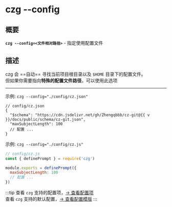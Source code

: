 # czg --config

## 概要

**`czg --config=<文件相对路径>`** - 指定使用配置文件

## 描述

czg 会 ==自动== 寻找当前项目根目录以及 `$HOME` 目录下的配置文件。<br>
但如果你需要指向**特殊的配置文件路径**，可以使用此选项

---

示例: `czg --config="./config/cz.json"`

<script setup>
import { useData } from 'vitepress'

const { site } = useData()
const v = site.value.themeConfig.nav?.[4]?.text.slice(1)
</script>

```json-vue
// config/cz.json
{
  "$schema": "https://cdn.jsdelivr.net/gh/Zhengqbbb/cz-git@{{ v }}/docs/public/schema/cz-git.json",
  "maxSubjectLength": 100
  // 配置 ...
}
```

示例: `czg --config="./config/cz.js"`

```js
// config/cz.js
const { definePrompt } = require('czg')

module.exports = definePrompt({
  maxSubjectLength: 100
  // 配置 ...
})
```

:::tip
查看 `czg` 支持的配置项，[→ 查看配置项](/zh/config/show)<br>
查看 `czg` 支持的默认配置，[→ 查看配置模版](/zh/config/)
:::
